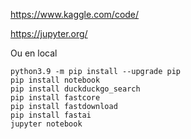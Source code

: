 
https://www.kaggle.com/code/

https://jupyter.org/


Ou en local

```
python3.9 -m pip install --upgrade pip
pip install notebook
pip install duckduckgo_search
pip install fastcore
pip install fastdownload
pip install fastai
jupyter notebook
```

